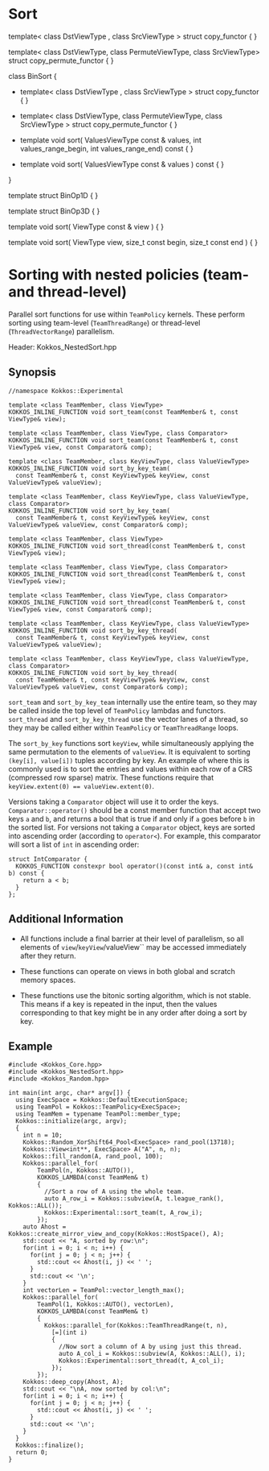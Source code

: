 
# Sort

template< class DstViewType , class SrcViewType >
  struct copy_functor { }

template< class DstViewType, class PermuteViewType, class SrcViewType>
  struct copy_permute_functor { }

class BinSort {

* template< class DstViewType , class SrcViewType >  struct copy_functor { }

* template< class DstViewType, class PermuteViewType, class SrcViewType >  struct copy_permute_functor { }


*   template<class ValuesViewType>  void sort( ValuesViewType const & values, int values_range_begin, int values_range_end) const  { }

*   template<class ValuesViewType>  void sort( ValuesViewType const & values ) const  { }

}


template<class KeyViewType>  struct BinOp1D  { }

template<class KeyViewType>  struct BinOp3D  { }


template<class ViewType>  void sort( ViewType const & view )  { }

template<class ViewType>  void sort( ViewType view, size_t const begin, size_t const end )  {  }

# Sorting with nested policies (team- and thread-level)

Parallel sort functions for use within ``TeamPolicy`` kernels. These perform sorting using team-level (``TeamThreadRange``) or thread-level (``ThreadVectorRange``) parallelism.

Header: Kokkos_NestedSort.hpp

## Synopsis
```
//namespace Kokkos::Experimental

template <class TeamMember, class ViewType>
KOKKOS_INLINE_FUNCTION void sort_team(const TeamMember& t, const ViewType& view);

template <class TeamMember, class ViewType, class Comparator>
KOKKOS_INLINE_FUNCTION void sort_team(const TeamMember& t, const ViewType& view, const Comparator& comp);

template <class TeamMember, class KeyViewType, class ValueViewType>
KOKKOS_INLINE_FUNCTION void sort_by_key_team(
  const TeamMember& t, const KeyViewType& keyView, const ValueViewType& valueView);

template <class TeamMember, class KeyViewType, class ValueViewType, class Comparator>
KOKKOS_INLINE_FUNCTION void sort_by_key_team(
  const TeamMember& t, const KeyViewType& keyView, const ValueViewType& valueView, const Comparator& comp);

template <class TeamMember, class ViewType>
KOKKOS_INLINE_FUNCTION void sort_thread(const TeamMember& t, const ViewType& view);

template <class TeamMember, class ViewType, class Comparator>
KOKKOS_INLINE_FUNCTION void sort_thread(const TeamMember& t, const ViewType& view);

template <class TeamMember, class ViewType, class Comparator>
KOKKOS_INLINE_FUNCTION void sort_thread(const TeamMember& t, const ViewType& view, const Comparator& comp);

template <class TeamMember, class KeyViewType, class ValueViewType>
KOKKOS_INLINE_FUNCTION void sort_by_key_thread(
  const TeamMember& t, const KeyViewType& keyView, const ValueViewType& valueView);

template <class TeamMember, class KeyViewType, class ValueViewType, class Comparator>
KOKKOS_INLINE_FUNCTION void sort_by_key_thread(
  const TeamMember& t, const KeyViewType& keyView, const ValueViewType& valueView, const Comparator& comp);
```

``sort_team`` and ``sort_by_key_team`` internally use the entire team, so they may be called inside the top level of ``TeamPolicy`` lambdas and functors. ``sort_thread`` and ``sort_by_key_thread`` use the vector lanes of a thread, so they may be called either within ``TeamPolicy`` or ``TeamThreadRange`` loops.

The ``sort_by_key`` functions sort ``keyView``, while simultaneously applying the same permutation to the elements of ``valueView``. It is equivalent to sorting ``(key[i], value[i])`` tuples according by key. An example of where this is commonly used is to sort the entries and values within each row of a CRS (compressed row sparse) matrix. These functions require that ``keyView.extent(0) == valueView.extent(0)``.

Versions taking a ``Comparator`` object will use it to order the keys. ``Comparator::operator()`` should be a const member function that accept two keys ``a`` and ``b``, and returns a bool that is true if and only if ``a`` goes before ``b`` in the sorted list. For versions not taking a ``Comparator`` object, keys are sorted into ascending order (according to ``operator<``). For example, this comparator will sort a list of ``int`` in ascending order:
```
struct IntComparator {
  KOKKOS_FUNCTION constexpr bool operator()(const int& a, const int& b) const {
    return a < b;
  }
};
```

## Additional Information

- All functions include a final barrier at their level of parallelism, so all elements of ``view``/``keyView``/valueView`` may be accessed immediately after they return.

- These functions can operate on views in both global and scratch memory spaces.

- These functions use the bitonic sorting algorithm, which is not stable. This means if a key is repeated in the input, then the values corresponding to that key might be in any order after doing a sort by key.

## Example

```
#include <Kokkos_Core.hpp>
#include <Kokkos_NestedSort.hpp>
#include <Kokkos_Random.hpp>

int main(int argc, char* argv[]) {
  using ExecSpace = Kokkos::DefaultExecutionSpace;
  using TeamPol = Kokkos::TeamPolicy<ExecSpace>;
  using TeamMem = typename TeamPol::member_type;
  Kokkos::initialize(argc, argv);
  {
    int n = 10;
    Kokkos::Random_XorShift64_Pool<ExecSpace> rand_pool(13718);
    Kokkos::View<int**, ExecSpace> A("A", n, n);
    Kokkos::fill_random(A, rand_pool, 100);
    Kokkos::parallel_for(
        TeamPol(n, Kokkos::AUTO()),
        KOKKOS_LAMBDA(const TeamMem& t)
        {
          //Sort a row of A using the whole team.
          auto A_row_i = Kokkos::subview(A, t.league_rank(), Kokkos::ALL());
          Kokkos::Experimental::sort_team(t, A_row_i);
        });
    auto Ahost = Kokkos::create_mirror_view_and_copy(Kokkos::HostSpace(), A);
    std::cout << "A, sorted by row:\n";
    for(int i = 0; i < n; i++) {
      for(int j = 0; j < n; j++) {
        std::cout << Ahost(i, j) << ' ';
      }
      std::cout << '\n';
    }
    int vectorLen = TeamPol::vector_length_max();
    Kokkos::parallel_for(
        TeamPol(1, Kokkos::AUTO(), vectorLen),
        KOKKOS_LAMBDA(const TeamMem& t)
        {
          Kokkos::parallel_for(Kokkos::TeamThreadRange(t, n),
            [=](int i)
            {
              //Now sort a column of A by using just this thread.
              auto A_col_i = Kokkos::subview(A, Kokkos::ALL(), i);
              Kokkos::Experimental::sort_thread(t, A_col_i);
            });
        });
    Kokkos::deep_copy(Ahost, A);
    std::cout << "\nA, now sorted by col:\n";
    for(int i = 0; i < n; i++) {
      for(int j = 0; j < n; j++) {
        std::cout << Ahost(i, j) << ' ';
      }
      std::cout << '\n';
    }
  }
  Kokkos::finalize();
  return 0;
}
```

